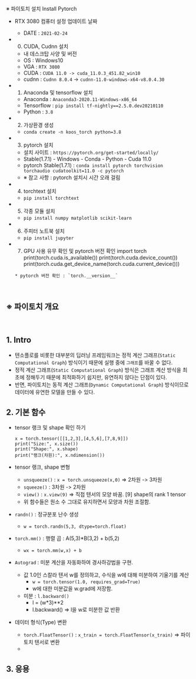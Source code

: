 ※ 파이토치 설치 Install Pytorch 

* RTX 3080 컴퓨터 설정 업데이트 날짜
  * DATE : `2021-02-24`
* 0) CUDA, Cudnn 설치
  * 내 데스크탑 사양 및 버전
  * OS : Windows10
  * VGA : `RTX 3080`
  * CUDA : `CUDA 11.0 -> cuda_11.0.3_451.82_win10`
  * cudnn : `Cudnn 8.0.4` -> `cudnn-11.0-windows-x64-v8.0.4.30` 
* 1) Anaconda 및 tensorflow 설치
  * Anaconda : `Anaconda3-2020.11-Windows-x86_64`
  * Tensorflow : `pip install tf-nightly==2.5.0.dev20210110`
  * Python : `3.8`
* 2) 가상환경 생성
  * `conda create -n koos_torch python=3.8`
* 3) pytorch 설치
  * 설치 사이트 : `https://pytorch.org/get-started/locally/`
  * Stable(1.7.1) - Windows - Conda - Python - Cuda 11.0
  * pytorch Stable(1.7.1) : `conda install pytorch torchvision torchaudio cudatoolkit=11.0 -c pytorch`
  * ※ 참고 사항 : pytorch 설치시 시간 오래 걸림
* 4) torchtext 설치
  * `pip install torchtext` 
* 5) 각종 모듈 설치
  * `pip install numpy matplotlib scikit-learn`
* 6) 주피터 노트북 설치
  * `pip install jupyter`

* 7) GPU 사용 유무 확인 및 pytorch 버전 확인
    import torch
    print(torch.cuda.is_available())
    print(torch.cuda.device_count())
    print(torch.cuda.get_device_name(torch.cuda.current_device()))
    ```
    * pytorch 버전 확인 : `torch.__version__`

<br>

※ 파이토치 개요
----
<br>

## 1. Intro

* 텐소플로를 비롯한 대부분의 딥러닝 프레임워크는 정적 계산 그래프(`Static Computational Graph`) 방식이기 때문에 실행 중에 `그래프`를 바꿀 수 없다.
* 정적 계산 그래프(`Static Computational Graph`) 방식은 그래프 계산 방식을 최초에 정해두기 때문에 최적화하기 쉽지만, 유연하지 않다는 단점이 있다.
* 반면, 파이토치는 동적 계산 그래프(`Dynamic Computational Graph`) 방식이므로 데이터에 유연한 모델을 만들 수 있다.

## 2. 기본 함수

* tensor 랭크 및 shape 확인 하기
    ```
    x = torch.tensor([[1,2,3],[4,5,6],[7,8,9]])
    print("Size:", x.size())
    print("Shape:", x.shape)
    print("랭크(차원):", x.ndimension())
    ```
* tensor 랭크, shape 변형
  * `unsqueeze()` : `x = torch.unsqueeze(x,0)` => 2차원 -> 3차원
  * `squeeze()` : 3차원 -> 2차원
  * `view()` : `x.view(9)` => 직접 텐서의 모양 바꿈. [9] shape의 rank 1 tensor
  * 위 함수들은 원소 수 그대로 유지하면서 모양과 차원 조절함.

* `randn()` : 정규분포 난수 생성
  * `w = torch.randn(5,3, dtype=torch.float)`

* `torch.mm()` : 행렬 곱 : A(5,3)*B(3,2) + b(5,2)
  * `wx = torch.mm(w,x) + b` 

* `Autograd` : 미분 계산을 자동화하여 경사하강법을 구현.
  * 값 1.0인 스칼라 텐서 w를 정의하고, 수식을 w에 대해 미분하여 기울기를 계산
    * `w = torch.tensor(1.0, requires_grad=True)`
    * w에 대한 미분값을 w.grad에 저장함.
  * 미분 : `l.backward()`
    * l = (w*3)**2
    * l.backward() => l을 w로 미분한 값 반환

* 데이터 형식(Type) 변환
  * `torch.FloatTensor()` : `x_train = torch.FloatTensor(x_train)` => 파이토치 텐서로 변환
  * 

## 3. 응용

